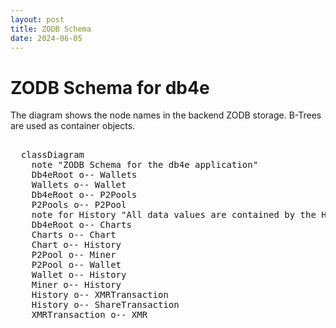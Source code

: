 ```yaml
---
layout: post
title: ZODB Schema
date: 2024-06-05
---
```


# ZODB Schema for db4e

The diagram shows the node names in the backend ZODB storage. B-Trees are used as
container objects.

<pre class="mermaid">    
  classDiagram
    note "ZODB Schema for the db4e application"
    Db4eRoot o-- Wallets
    Wallets o-- Wallet
    Db4eRoot o-- P2Pools
    P2Pools o-- P2Pool
    note for History "All data values are contained by the History object"
    Db4eRoot o-- Charts
    Charts o-- Chart
    Chart o-- History
    P2Pool o-- Miner
    P2Pool o-- Wallet
    Wallet o-- History
    Miner o-- History
    History o-- XMRTransaction
    History o-- ShareTransaction
    XMRTransaction o-- XMR
</pre>
  
<script type="module">
  import mermaid from 'https://cdn.jsdelivr.net/npm/mermaid@10/dist/mermaid.esm.min.mjs';
  mermaid.initialize({ startOnLoad: true, theme: 'dark'});
</script> 

